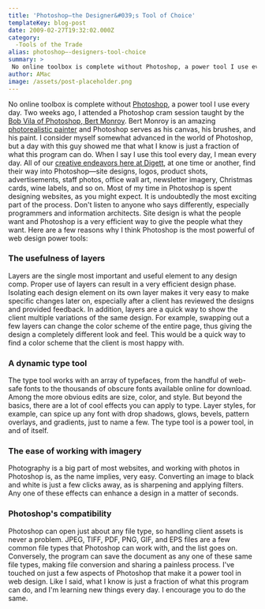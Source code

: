 ```yaml
---
title: 'Photoshop—the Designer&#039;s Tool of Choice'
templateKey: blog-post
date: 2009-02-27T19:32:02.000Z
category: 
  -Tools of the Trade
alias: photoshop—-designers-tool-choice
summary: > 
 No online toolbox is complete without Photoshop, a power tool I use every day. Two weeks ago, I attended a Photoshop cram session taught by the Bob Vila of Photoshop, Bert Monroy. 
author: AMac
image: /assets/post-placeholder.png
---
```


No online toolbox is complete without [Photoshop](http://www.adobe.com/products/photoshop/photoshop/), a power tool I use every day. Two weeks ago, I attended a Photoshop cram session taught by the [Bob Vila of Photoshop, Bert Monroy](http://www.bertmonroy.com/). Bert Monroy is an amazing [photorealistic painter](http://en.wikipedia.org/wiki/Photorealism) and Photoshop serves as his canvas, his brushes, and his paint. I consider myself somewhat advanced in the world of Photoshop, but a day with this guy showed me that what I know is just a fraction of what this program can do. When I say I use this tool every day, I mean every day. All of our [creative endeavors here at Digett](/services), at one time or another, find their way into Photoshop—site designs, logos, product shots, advertisements, staff photos, office wall art, newsletter imagery, Christmas cards, wine labels, and so on. Most of my time in Photoshop is spent designing websites, as you might expect. It is undoubtedly the most exciting part of the process. Don't listen to anyone who says differently, especially programmers and information architects. Site design is what the people want and Photoshop is a very efficient way to give the people what they want. Here are a few reasons why I think Photoshop is the most powerful of web design power tools:

### The usefulness of layers

Layers are the single most important and useful element to any design comp. Proper use of layers can result in a very efficient design phase. Isolating each design element on its own layer makes it very easy to make specific changes later on, especially after a client has reviewed the designs and provided feedback. In addition, layers are a quick way to show the client multiple variations of the same design. For example, swapping out a few layers can change the color scheme of the entire page, thus giving the design a completely different look and feel. This would be a quick way to find a color scheme that the client is most happy with.

### A dynamic type tool

The type tool works with an array of typefaces, from the handful of web-safe fonts to the thousands of obscure fonts available online for download. Among the more obvious edits are size, color, and style. But beyond the basics, there are a lot of cool effects you can apply to type. Layer styles, for example, can spice up any font with drop shadows, glows, bevels, pattern overlays, and gradients, just to name a few. The type tool is a power tool, in and of itself.

### The ease of working with imagery

Photography is a big part of most websites, and working with photos in Photoshop is, as the name implies, very easy. Converting an image to black and white is just a few clicks away, as is sharpening and applying filters. Any one of these effects can enhance a design in a matter of seconds.

### Photoshop's compatibility

Photoshop can open just about any file type, so handling client assets is never a problem. JPEG, TIFF, PDF, PNG, GIF, and EPS files are a few common file types that Photoshop can work with, and the list goes on. Conversely, the program can save the document as any one of these same file types, making file conversion and sharing a painless process. I've touched on just a few aspects of Photoshop that make it a power tool in web design. Like I said, what I know is just a fraction of what this program can do, and I'm learning new things every day. I encourage you to do the same.
